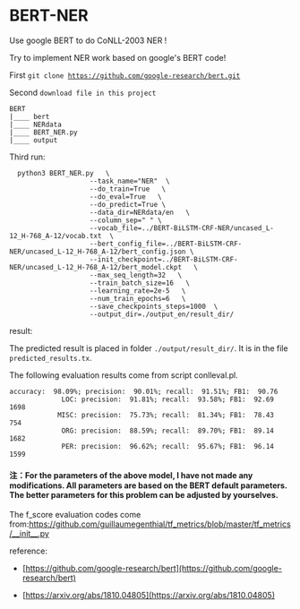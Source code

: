 # BERT-NER
Use google BERT to do CoNLL-2003 NER !


Try to implement NER work based on google's BERT code!

First <code>git clone https://github.com/google-research/bert.git</code>

Second <code>download file in this project</code>

    BERT
    |____ bert
    |____ NERdata
    |____ BERT_NER.py
    |____ output


Third run:
```
  python3 BERT_NER.py   \
                    --task_name="NER"  \
                    --do_train=True   \
                    --do_eval=True   \
                    --do_predict=True \
                    --data_dir=NERdata/en   \
                    --column_sep=" " \
                    --vocab_file=../BERT-BiLSTM-CRF-NER/uncased_L-12_H-768_A-12/vocab.txt  \
                    --bert_config_file=../BERT-BiLSTM-CRF-NER/uncased_L-12_H-768_A-12/bert_config.json \
                    --init_checkpoint=../BERT-BiLSTM-CRF-NER/uncased_L-12_H-768_A-12/bert_model.ckpt   \
                    --max_seq_length=32   \
                    --train_batch_size=16   \
                    --learning_rate=2e-5   \
                    --num_train_epochs=6   \
                    --save_checkpoints_steps=1000  \
                    --output_dir=./output_en/result_dir/
 ```       

result:

The predicted result is placed in folder <code>./output/result_dir/</code>. It is in the file <code>predicted_results.tx</code>. 

The following evaluation results come from script conlleval.pl. 

 ```  
accuracy:  98.09%; precision:  90.01%; recall:  91.51%; FB1:  90.76
              LOC: precision:  91.81%; recall:  93.58%; FB1:  92.69  1698
             MISC: precision:  75.73%; recall:  81.34%; FB1:  78.43  754
              ORG: precision:  88.59%; recall:  89.70%; FB1:  89.14  1682
              PER: precision:  96.62%; recall:  95.67%; FB1:  96.14  1599
 ```  

#### 注：For the parameters of the above model, I have not made any modifications. All parameters are based on the BERT default parameters. The better parameters for this problem can be adjusted by yourselves.

The f_score evaluation codes come from:https://github.com/guillaumegenthial/tf_metrics/blob/master/tf_metrics/__init__.py

reference:
+ [https://github.com/google-research/bert](https://github.com/google-research/bert)
      
+ [https://arxiv.org/abs/1810.04805](https://arxiv.org/abs/1810.04805)

